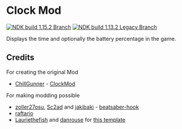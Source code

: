 # Clock Mod
[![NDK build 1.15.2 Branch](https://github.com/EnderdracheLP/ClockMod/actions/workflows/buildMod.yml/badge.svg?branch=1.15.0)](https://github.com/EnderdracheLP/ClockMod/actions/workflows/buildMod.yml)
[![NDK build 1.13.2 Legacy Branch](https://github.com/EnderdracheLP/ClockMod/actions/workflows/buildMod-Legacy.yml/badge.svg?branch=1.13.2)](https://github.com/EnderdracheLP/ClockMod/actions/workflows/buildMod-Legacy.yml)

Displays the time and optionally the battery percentage in the game.

## Credits

For creating the original Mod
* [ChillGunner](https://github.com/ChillGunner) - [ClockMod](https://github.com/ChillGunner/ClockMod)

For making modding possible

* [zoller27osu](https://github.com/zoller27osu), [Sc2ad](https://github.com/Sc2ad) and [jakibaki](https://github.com/jakibaki) - [beatsaber-hook](https://github.com/sc2ad/beatsaber-hook)
* [raftario](https://github.com/raftario) 
* [Lauriethefish](https://github.com/Lauriethefish) and [danrouse](https://github.com/danrouse) for [this template](https://github.com/Lauriethefish/quest-mod-template)
